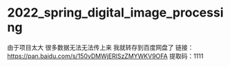 # 2022_spring_digital_image_processing
由于项目太大 很多数据无法无法传上来 我就转存到百度网盘了
链接：https://pan.baidu.com/s/150vDMWjERlSzZMYWKV9OFA 
提取码：1111
